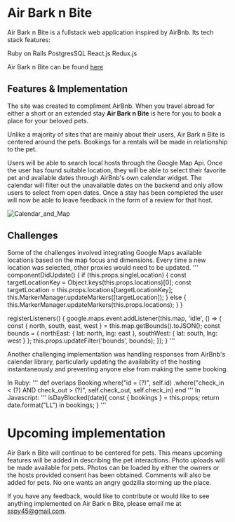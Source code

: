 # Air Bark n Bite

Air Bark n Bite is a fullstack web application inspired by AirBnb.  Its tech stack features:

  Ruby on Rails
  PostgresSQL
  React.js
  Redux.js

Air Bark n Bite can be found [here](http://www.airbarkandbite.com/#/)

## Features & Implementation

The site was created to compliment AirBnb.  When you travel abroad for either a short or an extended stay **Air Bark n Bite** is here for you to book a place for your beloved pets.  

Unlike a majority of sites that are mainly about their users, Air Bark n Bite is centered around the pets.  Bookings for a rentals will be made in relationship to the pet.  

Users will be able to search local hosts through the Google Map Api.  Once the user has found suitable location, they will be able to select their favorite pet and available dates through AirBnb's own calendar widget.  The calendar will filter out the unavailable dates on the backend and only allow users to select from open dates.  Once a stay has been completed the user will now be able to leave feedback in the form of a review for that host.  

![Calendar_and_Map](http://res.cloudinary.com/dkw3fxfzr/image/upload/v1495835094/Screen_Shot_2017-05-26_at_2.42.59_PM_kva5wy.png)

## Challenges

Some of the challenges involved integrating Google Maps available locations based on the map focus and dimensions. Every time a new location was selected, other proxies would need to be updated.
'''
componentDidUpdate() {
  if (this.props.singleLocation) {
    const targetLocationKey = Object.keys(this.props.locations)[0];
    const targetLocation = this.props.locations[targetLocationKey];
    this.MarkerManager.updateMarkers([targetLocation]);
  } else {
    this.MarkerManager.updateMarkers(this.props.locations);
  }
}

registerListeners() {
  google.maps.event.addListener(this.map, 'idle', () => {
    const { north, south, east, west } = this.map.getBounds().toJSON();
    const bounds = {
      northEast: { lat: north, lng: east },
      southWest: { lat: south, lng: west }
    };
    this.props.updateFilter('bounds', bounds);
  });
}
'''

Another challenging implementation was handling responses from AirBnb's calendar library, particularly updating the availability of the hosting instantaneously and preventing anyone else from making the same booking.  

In Ruby:
'''
def overlaps
  Booking.where("id = (?)", self.id)
  .where("check_in < (?) AND check_out > (?)", self.check_out, self.check_in)
end
'''
In Javascript:
'''
isDayBlocked(date){
  const { bookings } = this.props;
  return date.format("LL") in bookings;
}
'''
# Upcoming implementation
Air Bark n Bite will continue to be centered for pets.  This means upcoming features will be added in describing the pet interactions. Photo uploads will be made available for pets.  Photos can be loaded by either the owners or the hosts provided consent has been obtained.  Comments will also be added for pets.  No one wants an angry godzilla storming up the place.

If you have any feedback, would like to contribute or would like to see anything implemented on Air Bark n Bite, please email me at sspy45@gmail.com.    
